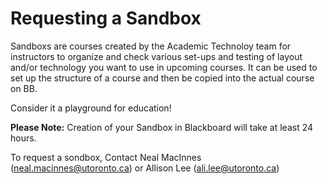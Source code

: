 # Requesting a Sandbox

Sandboxs are courses created by the Academic Technoloy team for instructors to organize and check various set-ups and  testing of layout and/or technology you want to use in upcoming courses. It can be used to set up the structure of a course and then be copied into the actual course on BB.

Consider it a playground for education!

**Please Note:** Creation of your Sandbox in Blackboard will take at least 24 hours.

To request a sondbox, Contact Neal MacInnes (neal.macinnes@utoronto.ca) or Allison Lee (ali.lee@utoronto.ca)
